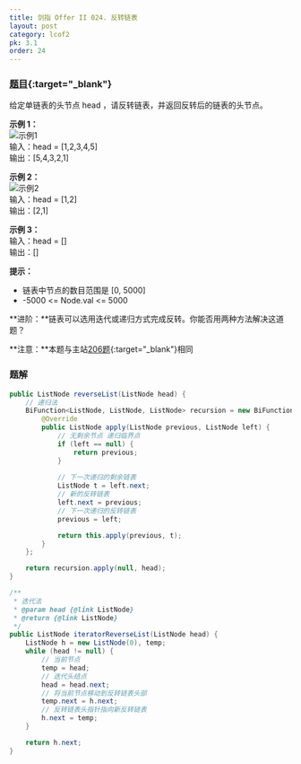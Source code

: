 ```yaml
---
title: 剑指 Offer II 024. 反转链表
layout: post
category: lcof2
pk: 3.1
order: 24
---
```


### [题目](https://leetcode-cn.com/problems/UHnkqh/){:target="_blank"}

给定单链表的头节点 head ，请反转链表，并返回反转后的链表的头节点。

**示例 1：**  
![示例1](https://cdn.jsdelivr.net/gh/PasseRR/JavaLeetCode/docs/images/3/024/rev1ex1.jpg)  
输入：head = [1,2,3,4,5]  
输出：[5,4,3,2,1]

**示例 2：**  
![示例2](https://cdn.jsdelivr.net/gh/PasseRR/JavaLeetCode/docs/images/3/024/rev1ex2.jpg)  
输入：head = [1,2]  
输出：[2,1]

**示例 3：**  
输入：head = []  
输出：[]

**提示：**
- 链表中节点的数目范围是 [0, 5000]
- -5000 <= Node.val <= 5000

**进阶：**链表可以选用迭代或递归方式完成反转。你能否用两种方法解决这道题？

**注意：**本题与主站[206题](https://leetcode-cn.com/problems/reverse-linked-list/){:target="_blank"}相同

### 题解

```java
public ListNode reverseList(ListNode head) {
    // 递归法
    BiFunction<ListNode, ListNode, ListNode> recursion = new BiFunction<ListNode, ListNode, ListNode>() {
        @Override
        public ListNode apply(ListNode previous, ListNode left) {
            // 无剩余节点 递归临界点
            if (left == null) {
                return previous;
            }
            
            // 下一次递归的剩余链表
            ListNode t = left.next;
            // 新的反转链表
            left.next = previous;
            // 下一次递归的反转链表
            previous = left;

            return this.apply(previous, t);
        }
    };

    return recursion.apply(null, head);
}

/**
 * 迭代法
 * @param head {@link ListNode}
 * @return {@link ListNode}
 */
public ListNode iteratorReverseList(ListNode head) {
    ListNode h = new ListNode(0), temp;
    while (head != null) {
        // 当前节点
        temp = head;
        // 迭代头结点
        head = head.next;
        // 将当前节点移动到反转链表头部
        temp.next = h.next;
        // 反转链表头指针指向新反转链表
        h.next = temp;
    }

    return h.next;
}
```